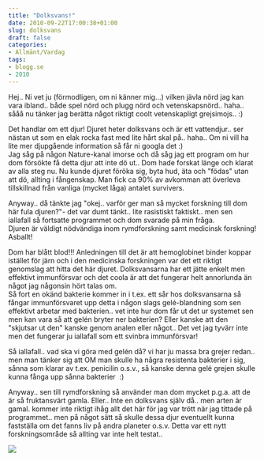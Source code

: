 ```yaml
---
title: "Dolksvans!"
date: 2010-09-22T17:00:38+01:00
slug: dolksvans
draft: false
categories:
- Allmänt/Vardag
tags:
- blogg.se
- 2010
---
```

Hej.. Ni vet ju (förmodligen, om ni känner mig...) vilken jävla nörd jag kan vara ibland.. både spel nörd och plugg nörd och vetenskapsnörd.. haha.. sååå nu tänker jag berätta något riktigt coolt vetenskapligt grejsimojs.. :)  
  
  
Det handlar om ett djur! Djuret heter dolksvans och är ett vattendjur.. ser nästan ut som en elak rocka fast med lite hårt skal på.. haha.. Om ni vill ha lite mer djupgående information så får ni googla det :)  
Jag såg på någon Nature-kanal imorse och då såg jag ett program om hur dom försökte få detta djur att inte dö ut.. Dom hade forskat länge och klarat av alla steg nu. Nu kunde djuret föröka sig, byta hud, äta och "födas" utan att dö, allting i fångenskap. Man fick ca 90% av avkomman att överleva tillskillnad från vanliga (mycket låga) antalet survivers.  
  
Anyway.. då tänkte jag "okej.. varför ger man så mycket forskning till dom här fula djuren?"- det var dumt tänkt.. lite rasistiskt faktiskt.. men sen iallafall så fortsatte programmet och dom svarade på min fråga.  
Djuren är väldigt nödvändiga inom rymdforskning samt medicinsk forskning! Asballt!  
  
Dom har blått blod!!! Anledningen till det är att hemoglobinet binder koppar istället för järn och i den medicinska forskningen var det ett riktigt genomslag att hitta det här djuret. Dolksvansarna har ett jätte enkelt men effektivt immunförsvar och det coola är att det fungerar helt annorlunda än något jag någonsin hört talas om.  
Så fort en okänd bakterie kommer in i t.ex. ett sår hos dolksvansarna så fångar immunförsvaret upp detta i någon slags gelé-blandning som sen effektivt arbetar med bakterien.. vet inte hur dom får ut det ur systemet sen men kan vara så att gelén bryter ner bakterien? Eller kanske att den "skjutsar ut den" kanske genom analen eller något.. Det vet jag tyvärr inte men det fungerar ju iallafall som ett svinbra immunförsvar!  
  
Så iallafall.. vad ska vi göra med gelén då? vi har ju massa bra grejer redan.. men man tänker sig att OM man skulle ha några resistenta bakterier i sig, sånna som klarar av t.ex. penicilin o.s.v., så kanske denna gelé grejen skulle kunna fånga upp sånna bakterier  :)  
  
  
Anyway.. sen till rymdforskning så använder man dom mycket p.g.a. att de är så fruktansvärt gamla. Eller.. Inte en dolksvans själv då.. men arten är gamal. kommer inte riktigt ihåg allt det här för jag var trött när jag tittade på programmet.. men på något sätt så skulle dessa djur eventuellt kunna fastställa om det fanns liv på andra planeter o.s.v. Detta var ett nytt forskningsområde så allting var inte helt testat..  
  
  
  
![](/assets/images/blogg.se/3660_38084_108685748.jpg)